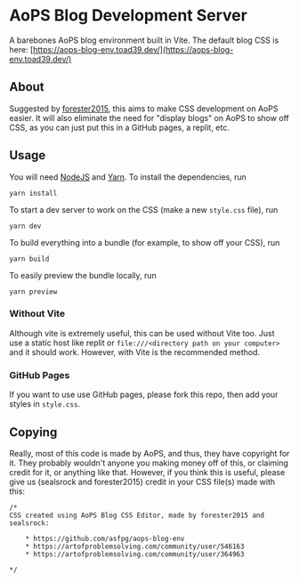 # AoPS Blog Development Server

A barebones AoPS blog environment built in Vite.
The default blog CSS is here: [https://aops-blog-env.toad39.dev/](https://aops-blog-env.toad39.dev/)


## About

Suggested by [forester2015](https://artofproblemsolving.com/community/user/546163),
this aims to make CSS development on AoPS easier. It will also eliminate the need
for "display blogs" on AoPS to show off CSS, as you can just put this in a GitHub
pages, a replit, etc.

## Usage

You will need [NodeJS](https://nodejs.org/en/) and
[Yarn](https://www.npmjs.com/package/yarn). To install the dependencies, run

```
yarn install
```

To start a dev server to work on the CSS (make a new `style.css` file), run

```
yarn dev
```

To build everything into a bundle (for example, to show off your CSS), run

```
yarn build
```

To easily preview the bundle locally, run

```
yarn preview
```

### Without Vite
Although vite is extremely useful, this can be used without Vite too. Just use
a static host like replit or `file:///<directory path on your computer>` and it
should work. However, with Vite is the recommended method.

### GitHub Pages
If you want to use use GitHub pages, please fork this repo, then add your styles
in `style.css`.

## Copying

Really, most of this code is made by AoPS, and thus, they have copyright for it.
They probably wouldn't anyone you making money off of this, or claiming credit
for it, or anything like that. However, if you think this is useful, please give
us (sealsrock and forester2015) credit in your CSS file(s) made with this:

```
/*
CSS created using AoPS Blog CSS Editor, made by forester2015 and sealsrock:

    * https://github.com/asfpg/aops-blog-env
    * https://artofproblemsolving.com/community/user/546163
    * https://artofproblemsolving.com/community/user/364963

*/
```
